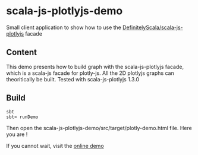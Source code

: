 # scala-js-plotlyjs-demo
Small client application to show how to use the [DefinitelyScala/scala-js-plotlyjs](https://github.com/DefinitelyScala/scala-js-plotlyjs) facade

## Content
This demo presents how to build graph with the scala-js-plotlyjs facade, which is a scala-js facade for plotly-js.
All the 2D plotlyjs graphs can theoritically be built.
Tested with scala-js-plotlyjs 1.3.0


## Build
```sbtshell
sbt
sbt> runDemo
```

Then open the scala-js-plotlyjs-demo/src/target/plotly-demo.html file. Here you are !

If you cannot wait, visit the [online demo](https://web.openmole.org/leclaire/plotly-demo.html) 
